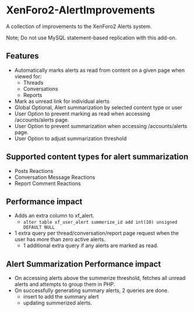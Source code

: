 # XenForo2-AlertImprovements

A collection of improvements to the XenForo2 Alerts system.

Note; Do not use MySQL statement-based replication with this add-on.

## Features
- Automatically marks alerts as read from content on a given page when viewed for:
  - Threads
  - Conversations
  - Reports
- Mark as unread link for individual alerts
- Global Optional, Alert summarization by selected content type or user
- User Option to prevent marking as read when accessing /accounts/alerts page.
- User Option to prevent summarization when accessing /accounts/alerts page.
- User Option to adjust summarization threshold


## Supported content types for alert summarization 

- Posts Reactions
- Conversation Message Reactions
- Report Comment Reactions

## Performance impact

- Adds an extra column to xf_alert.
  - ``` alter table xf_user_alert summerize_id add int(10) unsigned DEFAULT NULL ```
- 1 extra query per thread/conversation/report page request when the user has more than zero active alerts.
  - 1 additional extra query if any alerts are marked as read.

## Alert Summarization Performance impact

- On accessing alerts above the summerize threshold, fetches all unread alerts and attempts to group them in PHP. 
- On successfully generating summary alerts, 2 queries are done. 
  - insert to add the summary alert
  - updating summerized alerts.